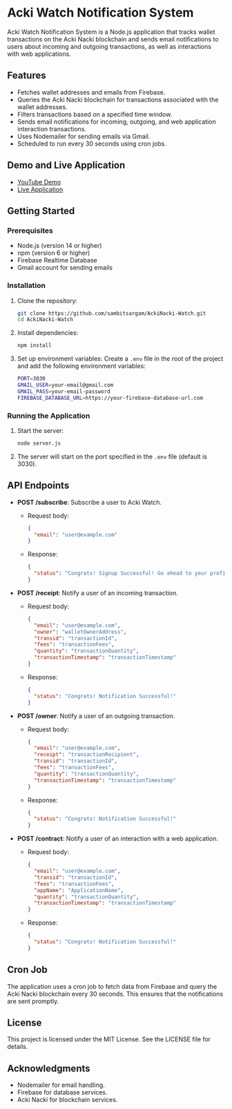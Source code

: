 # Acki Watch Notification System

Acki Watch Notification System is a Node.js application that tracks wallet transactions on the Acki Nacki blockchain and sends email notifications to users about incoming and outgoing transactions, as well as interactions with web applications.

## Features

- Fetches wallet addresses and emails from Firebase.
- Queries the Acki Nacki blockchain for transactions associated with the wallet addresses.
- Filters transactions based on a specified time window.
- Sends email notifications for incoming, outgoing, and web application interaction transactions.
- Uses Nodemailer for sending emails via Gmail.
- Scheduled to run every 30 seconds using cron jobs.

## Demo and Live Application

- [YouTube Demo](https://youtu.be/aNKeoPutd1A)
- [Live Application](https://ackiwatch.vercel.app/)

## Getting Started

### Prerequisites

- Node.js (version 14 or higher)
- npm (version 6 or higher)
- Firebase Realtime Database
- Gmail account for sending emails

### Installation

1. Clone the repository:
    ```bash
    git clone https://github.com/sambitsargam/AckiNacki-Watch.git
    cd AckiNacki-Watch
    ```

2. Install dependencies:
    ```bash
    npm install
    ```

3. Set up environment variables:
    Create a `.env` file in the root of the project and add the following environment variables:
    ```bash
    PORT=3030
    GMAIL_USER=your-email@gmail.com
    GMAIL_PASS=your-email-password
    FIREBASE_DATABASE_URL=https://your-firebase-database-url.com
    ```

### Running the Application

1. Start the server:
    ```bash
    node server.js
    ```

2. The server will start on the port specified in the `.env` file (default is 3030).

## API Endpoints

- **POST /subscribe**: Subscribe a user to Acki Watch.
    - Request body:
        ```json
        {
          "email": "user@example.com"
        }
        ```
    - Response:
        ```json
        {
          "status": "Congrats! Signup Successful! Go ahead to your profile by clicking the profile icon."
        }
        ```

- **POST /receipt**: Notify a user of an incoming transaction.
    - Request body:
        ```json
        {
          "email": "user@example.com",
          "owner": "walletOwnerAddress",
          "transid": "transactionId",
          "fees": "transactionFees",
          "quantity": "transactionQuantity",
          "transactionTimestamp": "transactionTimestamp"
        }
        ```
    - Response:
        ```json
        {
          "status": "Congrats! Notification Successful!"
        }
        ```

- **POST /owner**: Notify a user of an outgoing transaction.
    - Request body:
        ```json
        {
          "email": "user@example.com",
          "receipt": "transactionRecipient",
          "transid": "transactionId",
          "fees": "transactionFees",
          "quantity": "transactionQuantity",
          "transactionTimestamp": "transactionTimestamp"
        }
        ```
    - Response:
        ```json
        {
          "status": "Congrats! Notification Successful!"
        }
        ```

- **POST /contract**: Notify a user of an interaction with a web application.
    - Request body:
        ```json
        {
          "email": "user@example.com",
          "transid": "transactionId",
          "fees": "transactionFees",
          "appName": "ApplicationName",
          "quantity": "transactionQuantity",
          "transactionTimestamp": "transactionTimestamp"
        }
        ```
    - Response:
        ```json
        {
          "status": "Congrats! Notification Successful!"
        }
        ```

## Cron Job

The application uses a cron job to fetch data from Firebase and query the Acki Nacki blockchain every 30 seconds. This ensures that the notifications are sent promptly.

## License

This project is licensed under the MIT License. See the LICENSE file for details.

## Acknowledgments

- Nodemailer for email handling.
- Firebase for database services.
- Acki Nacki for blockchain services.
